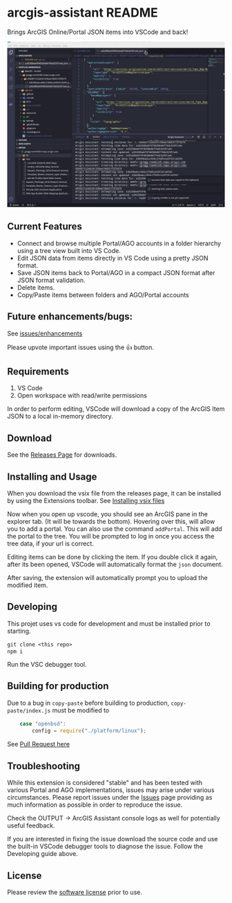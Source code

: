 # arcgis-assistant README

Brings ArcGIS Online/Portal JSON items into VSCode and back!

![img](./docs/img/ago-assistant.gif)

## Current Features

 - Connect and browse multiple Portal/AGO accounts in a folder hierarchy using a tree view built into VS Code.
 - Edit JSON data from items directly in VS Code using a pretty JSON format.
 - Save JSON items back to Portal/AGO in a compact JSON format after JSON format validation.
 - Delete items.
 - Copy/Paste items between folders and AGO/Portal accounts

## Future enhancements/bugs:

See [issues/enhancements](https://github.com/roemhildtg/vscode-arcgis-assistant/issues)

Please upvote important issues using the :thumbsup: button. 

## Requirements

1. VS Code
2. Open workspace with read/write permissions

In order to perform editing, VSCode will download a copy of the ArcGIS Item JSON to a local in-memory directory.

## Download

See the [Releases Page](https://github.com/roemhildtg/vscode-arcgis-assistant/releases) for downloads.

## Installing and Usage

When you download the vsix file from the releases page, it can be installed by using the Extensions toolbar. See [Installing vsix files](https://code.visualstudio.com/docs/editor/extension-gallery#_install-from-a-vsix)

Now when you open up vscode, you should see an ArcGIS pane in the explorer tab. (It will be towards the bottom). Hovering over this, will allow you to add a portal. You can also use the command `addPortal`. This will
add the portal to the tree. You will be prompted to log in once you access the tree data, if your url is correct.

Editing items can be done by clicking the item. If you double click it again, after its been opened, VSCode will automatically format the `json` document.

After saving, the extension will automatically prompt you to upload the modified item. 


## Developing

This projet uses vs code for development and must be installed prior to starting. 

```
git clone <this repo>
npm i

```

Run the VSC debugger tool.

## Building for production

Due to a bug in `copy-paste` before building to production, `copy-paste/index.js` must be modified to

```javascript
	case "openbsd":
        config = require("./platform/linux");
```

See [Pull Request here](https://github.com/xavi-/node-copy-paste/pull/67)

## Troubleshooting

While this extension is considered "stable" and has been tested with various Portal and AGO implementations, issues may arise under various circumstances. Please report issues under the [Issues](https://github.com/roemhildtg/vscode-arcgis-assistant/issues) page providing as much information as possible in order to reproduce the issue. 

Check the OUTPUT -> ArcGIS Assistant console logs as well for potentially useful feedback. 

If you are interested in fixing the issue download the source code and use the built-in VSCode debugger tools to diagnose the issue. Follow the Developing guide above.

## License

Please review the [software license](./LICENSE.md) prior to use.